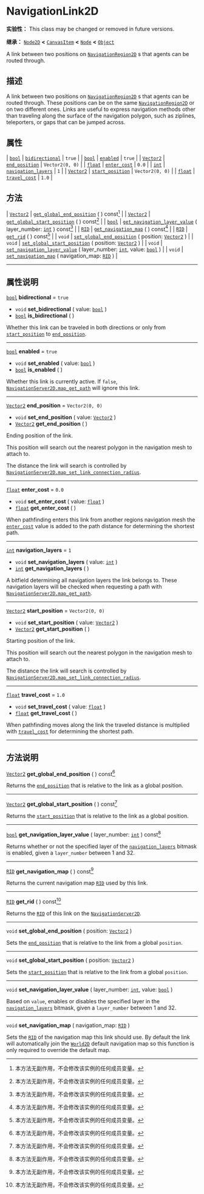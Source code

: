 <!-- ⚠ 请勿编辑本文件 ⚠ -->
<!-- 本文档使用脚本从 WeDot 引擎源码仓库生成。 -->
<!-- 生成脚本：https://github.com/WeDot-Engine/WeDot/tree/4.3/doc/tools/make_md.py； -->
<!-- 原文件：https://github.com/WeDot-Engine/WeDot/tree/4.3/doc/classes/NavigationLink2D.xml。 -->

<div id="_class_navigationlink2d"></div>

# NavigationLink2D

**实验性：** This class may be changed or removed in future versions.

**继承：** [`Node2D`](class_node2d.md) **<** [`CanvasItem`](class_canvasitem.md) **<** [`Node`](class_node.md) **<** [`Object`](class_object.md)

A link between two positions on [`NavigationRegion2D`](class_navigationregion2d.md) s that agents can be routed through.

## 描述

A link between two positions on [`NavigationRegion2D`](class_navigationregion2d.md) s that agents can be routed through. These positions can be on the same [`NavigationRegion2D`](class_navigationregion2d.md) or on two different ones. Links are useful to express navigation methods other than traveling along the surface of the navigation polygon, such as ziplines, teleporters, or gaps that can be jumped across.

## 属性

| [`bool`](class_bool.md)       | [`bidirectional`](#class_navigationlink2d_property_bidirectional)         | ``true``          |
| [`bool`](class_bool.md)       | [`enabled`](#class_navigationlink2d_property_enabled)                     | ``true``          |
| [`Vector2`](class_vector2.md) | [`end_position`](#class_navigationlink2d_property_end_position)           | ``Vector2(0, 0)`` |
| [`float`](class_float.md)     | [`enter_cost`](#class_navigationlink2d_property_enter_cost)               | ``0.0``           |
| [`int`](class_int.md)         | [`navigation_layers`](#class_navigationlink2d_property_navigation_layers) | ``1``             |
| [`Vector2`](class_vector2.md) | [`start_position`](#class_navigationlink2d_property_start_position)       | ``Vector2(0, 0)`` |
| [`float`](class_float.md)     | [`travel_cost`](#class_navigationlink2d_property_travel_cost)             | ``1.0``           |

## 方法

| [`Vector2`](class_vector2.md) | [`get_global_end_position`](#class_navigationlink2d_method_get_global_end_position) ( ) const[^const]                                                             |
| [`Vector2`](class_vector2.md) | [`get_global_start_position`](#class_navigationlink2d_method_get_global_start_position) ( ) const[^const]                                                         |
| [`bool`](class_bool.md)       | [`get_navigation_layer_value`](#class_navigationlink2d_method_get_navigation_layer_value) ( layer_number: [`int`](class_int.md) ) const[^const]                   |
| [`RID`](class_rid.md)         | [`get_navigation_map`](#class_navigationlink2d_method_get_navigation_map) ( ) const[^const]                                                                       |
| [`RID`](class_rid.md)         | [`get_rid`](#class_navigationlink2d_method_get_rid) ( ) const[^const]                                                                                             |
| `void`                        | [`set_global_end_position`](#class_navigationlink2d_method_set_global_end_position) ( position: [`Vector2`](class_vector2.md) )                                   |
| `void`                        | [`set_global_start_position`](#class_navigationlink2d_method_set_global_start_position) ( position: [`Vector2`](class_vector2.md) )                               |
| `void`                        | [`set_navigation_layer_value`](#class_navigationlink2d_method_set_navigation_layer_value) ( layer_number: [`int`](class_int.md), value: [`bool`](class_bool.md) ) |
| `void`                        | [`set_navigation_map`](#class_navigationlink2d_method_set_navigation_map) ( navigation_map: [`RID`](class_rid.md) )                                               |

<!-- rst-class:: classref-section-separator -->

---

## 属性说明

<div id="_class_navigationlink2d_property_bidirectional"></div>

[`bool`](class_bool.md) **bidirectional** = ``true`` <div id="class_navigationlink2d_property_bidirectional"></div>

- `void` **set_bidirectional** ( value: [`bool`](class_bool.md) )
- [`bool`](class_bool.md) **is_bidirectional** ( )

Whether this link can be traveled in both directions or only from [`start_position`](#class_navigationlink2d_property_start_position) to [`end_position`](#class_navigationlink2d_property_end_position).

<!-- rst-class:: classref-item-separator -->

---

<div id="_class_navigationlink2d_property_enabled"></div>

[`bool`](class_bool.md) **enabled** = ``true`` <div id="class_navigationlink2d_property_enabled"></div>

- `void` **set_enabled** ( value: [`bool`](class_bool.md) )
- [`bool`](class_bool.md) **is_enabled** ( )

Whether this link is currently active. If `false`, [`NavigationServer2D.map_get_path`](#class_navigationserver2d_method_map_get_path) will ignore this link.

<!-- rst-class:: classref-item-separator -->

---

<div id="_class_navigationlink2d_property_end_position"></div>

[`Vector2`](class_vector2.md) **end_position** = ``Vector2(0, 0)`` <div id="class_navigationlink2d_property_end_position"></div>

- `void` **set_end_position** ( value: [`Vector2`](class_vector2.md) )
- [`Vector2`](class_vector2.md) **get_end_position** ( )

Ending position of the link.

This position will search out the nearest polygon in the navigation mesh to attach to.

The distance the link will search is controlled by [`NavigationServer2D.map_set_link_connection_radius`](#class_navigationserver2d_method_map_set_link_connection_radius).

<!-- rst-class:: classref-item-separator -->

---

<div id="_class_navigationlink2d_property_enter_cost"></div>

[`float`](class_float.md) **enter_cost** = ``0.0`` <div id="class_navigationlink2d_property_enter_cost"></div>

- `void` **set_enter_cost** ( value: [`float`](class_float.md) )
- [`float`](class_float.md) **get_enter_cost** ( )

When pathfinding enters this link from another regions navigation mesh the [`enter_cost`](#class_navigationlink2d_property_enter_cost) value is added to the path distance for determining the shortest path.

<!-- rst-class:: classref-item-separator -->

---

<div id="_class_navigationlink2d_property_navigation_layers"></div>

[`int`](class_int.md) **navigation_layers** = ``1`` <div id="class_navigationlink2d_property_navigation_layers"></div>

- `void` **set_navigation_layers** ( value: [`int`](class_int.md) )
- [`int`](class_int.md) **get_navigation_layers** ( )

A bitfield determining all navigation layers the link belongs to. These navigation layers will be checked when requesting a path with [`NavigationServer2D.map_get_path`](#class_navigationserver2d_method_map_get_path).

<!-- rst-class:: classref-item-separator -->

---

<div id="_class_navigationlink2d_property_start_position"></div>

[`Vector2`](class_vector2.md) **start_position** = ``Vector2(0, 0)`` <div id="class_navigationlink2d_property_start_position"></div>

- `void` **set_start_position** ( value: [`Vector2`](class_vector2.md) )
- [`Vector2`](class_vector2.md) **get_start_position** ( )

Starting position of the link.

This position will search out the nearest polygon in the navigation mesh to attach to.

The distance the link will search is controlled by [`NavigationServer2D.map_set_link_connection_radius`](#class_navigationserver2d_method_map_set_link_connection_radius).

<!-- rst-class:: classref-item-separator -->

---

<div id="_class_navigationlink2d_property_travel_cost"></div>

[`float`](class_float.md) **travel_cost** = ``1.0`` <div id="class_navigationlink2d_property_travel_cost"></div>

- `void` **set_travel_cost** ( value: [`float`](class_float.md) )
- [`float`](class_float.md) **get_travel_cost** ( )

When pathfinding moves along the link the traveled distance is multiplied with [`travel_cost`](#class_navigationlink2d_property_travel_cost) for determining the shortest path.

<!-- rst-class:: classref-section-separator -->

---

## 方法说明

<div id="_class_navigationlink2d_method_get_global_end_position"></div>

[`Vector2`](class_vector2.md) **get_global_end_position** ( ) const[^const]<div id="class_navigationlink2d_method_get_global_end_position"></div>

Returns the [`end_position`](#class_navigationlink2d_property_end_position) that is relative to the link as a global position.

<!-- rst-class:: classref-item-separator -->

---

<div id="_class_navigationlink2d_method_get_global_start_position"></div>

[`Vector2`](class_vector2.md) **get_global_start_position** ( ) const[^const]<div id="class_navigationlink2d_method_get_global_start_position"></div>

Returns the [`start_position`](#class_navigationlink2d_property_start_position) that is relative to the link as a global position.

<!-- rst-class:: classref-item-separator -->

---

<div id="_class_navigationlink2d_method_get_navigation_layer_value"></div>

[`bool`](class_bool.md) **get_navigation_layer_value** ( layer_number: [`int`](class_int.md) ) const[^const]<div id="class_navigationlink2d_method_get_navigation_layer_value"></div>

Returns whether or not the specified layer of the [`navigation_layers`](#class_navigationlink2d_property_navigation_layers) bitmask is enabled, given a `layer_number` between 1 and 32.

<!-- rst-class:: classref-item-separator -->

---

<div id="_class_navigationlink2d_method_get_navigation_map"></div>

[`RID`](class_rid.md) **get_navigation_map** ( ) const[^const]<div id="class_navigationlink2d_method_get_navigation_map"></div>

Returns the current navigation map [`RID`](class_rid.md) used by this link.

<!-- rst-class:: classref-item-separator -->

---

<div id="_class_navigationlink2d_method_get_rid"></div>

[`RID`](class_rid.md) **get_rid** ( ) const[^const]<div id="class_navigationlink2d_method_get_rid"></div>

Returns the [`RID`](class_rid.md) of this link on the [`NavigationServer2D`](class_navigationserver2d.md).

<!-- rst-class:: classref-item-separator -->

---

<div id="_class_navigationlink2d_method_set_global_end_position"></div>

`void` **set_global_end_position** ( position: [`Vector2`](class_vector2.md) )<div id="class_navigationlink2d_method_set_global_end_position"></div>

Sets the [`end_position`](#class_navigationlink2d_property_end_position) that is relative to the link from a global `position`.

<!-- rst-class:: classref-item-separator -->

---

<div id="_class_navigationlink2d_method_set_global_start_position"></div>

`void` **set_global_start_position** ( position: [`Vector2`](class_vector2.md) )<div id="class_navigationlink2d_method_set_global_start_position"></div>

Sets the [`start_position`](#class_navigationlink2d_property_start_position) that is relative to the link from a global `position`.

<!-- rst-class:: classref-item-separator -->

---

<div id="_class_navigationlink2d_method_set_navigation_layer_value"></div>

`void` **set_navigation_layer_value** ( layer_number: [`int`](class_int.md), value: [`bool`](class_bool.md) )<div id="class_navigationlink2d_method_set_navigation_layer_value"></div>

Based on `value`, enables or disables the specified layer in the [`navigation_layers`](#class_navigationlink2d_property_navigation_layers) bitmask, given a `layer_number` between 1 and 32.

<!-- rst-class:: classref-item-separator -->

---

<div id="_class_navigationlink2d_method_set_navigation_map"></div>

`void` **set_navigation_map** ( navigation_map: [`RID`](class_rid.md) )<div id="class_navigationlink2d_method_set_navigation_map"></div>

Sets the [`RID`](class_rid.md) of the navigation map this link should use. By default the link will automatically join the [`World2D`](class_world2d.md) default navigation map so this function is only required to override the default map.

[^virtual]: 本方法通常需要用户覆盖才能生效。
[^const]: 本方法无副作用，不会修改该实例的任何成员变量。
[^vararg]: 本方法除了能接受在此处描述的参数外，还能够继续接受任意数量的参数。
[^constructor]: 本方法用于构造某个类型。
[^static]: 调用本方法无需实例，可直接使用类名进行调用。
[^operator]: 本方法描述的是使用本类型作为左操作数的有效运算符。
[^bitfield]: 这个值是由下列位标志构成位掩码的整数。
[^void]: 无返回值。

